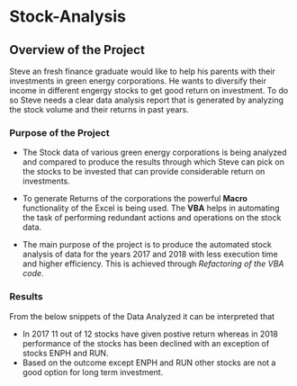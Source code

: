 # Stock-Analysis

## Overview of the Project

Steve an fresh finance graduate would like to help his parents with their investments in  green energy corporations. He wants to diversify their income in different
engergy stocks to get good return on investment. To do so Steve needs a clear data analysis report that is generated by analyzing the stock volume and their returns
in past years. 

### Purpose of the Project

- The Stock data of various green energy corporations is being analyzed and compared to produce the results through which Steve can pick on the stocks to be invested
that can provide considerable return on investments.

- To generate Returns of the corporations the powerful **Macro** functionality of the Excel is being used. The **VBA** helps in automating the task of performing 
redundant actions and operations on the stock data. 

- The main purpose of the project is to produce the automated stock analysis of data for the years 2017 and 2018 with less execution time and higher efficiency.
This is achieved through *Refactoring of the VBA code*.

### Results

From the below snippets of the Data Analyzed it can be interpreted that

- In 2017 11 out of 12 stocks have given postive return whereas in 2018 performance of the stocks has been declined with an exception of stocks ENPH and RUN. 
- Based on the outcome except ENPH and RUN other stocks are not a good option for long term investment.




